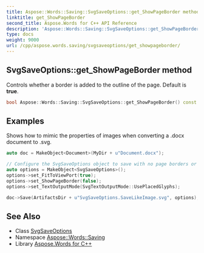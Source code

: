```yaml
---
title: Aspose::Words::Saving::SvgSaveOptions::get_ShowPageBorder method
linktitle: get_ShowPageBorder
second_title: Aspose.Words for C++ API Reference
description: 'Aspose::Words::Saving::SvgSaveOptions::get_ShowPageBorder method. Controls whether a border is added to the outline of the page. Default is true in C++.'
type: docs
weight: 9000
url: /cpp/aspose.words.saving/svgsaveoptions/get_showpageborder/
---
```

## SvgSaveOptions::get_ShowPageBorder method


Controls whether a border is added to the outline of the page. Default is **true**.

```cpp
bool Aspose::Words::Saving::SvgSaveOptions::get_ShowPageBorder() const
```


## Examples



Shows how to mimic the properties of images when converting a .docx document to .svg. 
```cpp
auto doc = MakeObject<Document>(MyDir + u"Document.docx");

// Configure the SvgSaveOptions object to save with no page borders or selectable text.
auto options = MakeObject<SvgSaveOptions>();
options->set_FitToViewPort(true);
options->set_ShowPageBorder(false);
options->set_TextOutputMode(SvgTextOutputMode::UsePlacedGlyphs);

doc->Save(ArtifactsDir + u"SvgSaveOptions.SaveLikeImage.svg", options);
```

## See Also

* Class [SvgSaveOptions](../)
* Namespace [Aspose::Words::Saving](../../)
* Library [Aspose.Words for C++](../../../)
